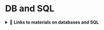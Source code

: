 # DB and SQL

<details>
    <summary>🔗 <b>Links to materials on databases and SQL</b></summary>

📺 [**Миграции баз данных с Flyway и Liquibase | Spring Boot | Java** – YouTube](https://www.youtube.com/watch?v=6u93yNqUJ9o)

📄 [Example Changelogs: SQL Format](https://docs.liquibase.com/concepts/changelogs/sql-format.html)

📄 [one to many/ many to many](https://habr.com/ru/articles/542328/)

📄 [one to many/ many to many](https://docs.spring.io/spring-data/relational/reference/jdbc/mapping.html)

📄 [one to many/ many to many](https://medium.com/@arijit83work/bidirectional-relationship-using-onetomany-manytoone-annotation-in-spring-boot-3b91980ca222)

📄[Как устроен язык SQL и почему он так востребован](https://practicum.yandex.ru/blog/chto-takoe-sql/?)

📄[Как привести данные в форму: что такое нормализация и зачем она нужна](https://practicum.yandex.ru/blog/chto-takoe-normalizaciya-dannyh/)

📄 [Описание основных приемов нормализации базы данных](https://learn.microsoft.com/ru-ru/office/troubleshoot/access/database-normalization-description)

📄 [Cобеседование по Java. SQL](https://github.com/DEBAGanov/interview_questions/blob/main/C%D0%BE%D0%B1%D0%B5%D1%81%D0%B5%D0%B4%D0%BE%D0%B2%D0%B0%D0%BD%D0%B8%D0%B5%20%D0%BF%D0%BE%20Java.%20SQL.md#%D1%87%D1%82%D0%BE-%D1%82%D0%B0%D0%BA%D0%BE%D0%B5-sql)

📄 [Cобеседование по Java. Database](https://github.com/DEBAGanov/interview_questions/blob/main/C%D0%BE%D0%B1%D0%B5%D1%81%D0%B5%D0%B4%D0%BE%D0%B2%D0%B0%D0%BD%D0%B8%D0%B5%20%D0%BF%D0%BE%20Java.%20Database.md)

📄 [**Подробное объяснение того, как работает браузер (под капотом)**](https://russianblogs.com/article/7580365317/)

📄 [**SQL Tutorial**](https://www.w3schools.com/sql/default.asp)

📺 [**Разработка базы данных интернет-магазина** – YouTube](https://www.youtube.com/watch?v=s3f_q_cbIPo)

📄 [Liquibase + Spring Boot ➡ Настройка и написание миграций](https://www.youtube.com/watch?v=prLt2LHbA8o&t=722s)

📄 [Диаграми-концептуальгий-логический-физический уровни](https://app.diagrams.net/)

📄 [Базы данных за 42 минуты. Теория](https://www.youtube.com/watch?v=YdCGGBUCoDQ&list=PLVdcV6tHcaCHgVLbK7AW3KHavs88CP2w2)

📄 [Liquibase + Spring Boot ➡ Настройка и написание миграций](https://www.youtube.com/watch?v=prLt2LHbA8o&t=722s)

📄 [Каскадність](https://www.baeldung.com/jpa-cascade-types)

📄 [Каскадність](https://javarush.com/quests/lectures/questhibernate.level13.lecture05)

📺 [**Нормалізація баз данних (запитують на співбесідах)** – YouTube](https://youtu.be/0kq99Y8m0gw?si=I8Qye_mV94iBHeSL)


</details>




